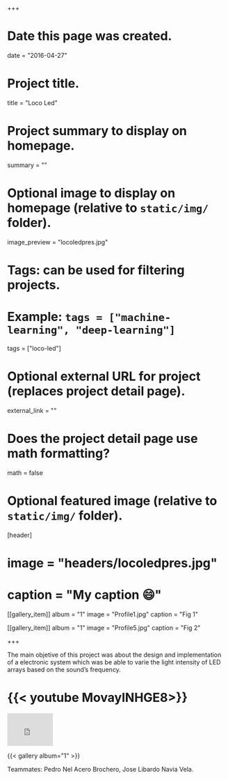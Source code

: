 +++
# Date this page was created.
date = "2016-04-27"

# Project title.
title = "Loco Led"

# Project summary to display on homepage.
summary = ""

# Optional image to display on homepage (relative to `static/img/` folder).
image_preview = "locoledpres.jpg"

# Tags: can be used for filtering projects.
# Example: `tags = ["machine-learning", "deep-learning"]`
tags = ["loco-led"]

# Optional external URL for project (replaces project detail page).
external_link = ""

# Does the project detail page use math formatting?
math = false

# Optional featured image (relative to `static/img/` folder).
[header]
# image = "headers/locoledpres.jpg"
# caption = "My caption :smile:"

[[gallery_item]]
album = "1"
image = "Profile1.jpg"
caption = "Fig 1"
    
[[gallery_item]]
album = "1"
image = "Profile5.jpg"
caption = "Fig 2"

+++

The main objetive of this project was about the design and implementation of a electronic system which was be able to varie the light intensity of LED arrays based on the sound’s frequency.

# {{< youtube MovaylNHGE8>}}
<iframe width="105" height="75" src="https://www.youtube.com/watch?v=MovaylNHGE8" frameborder="0" allowfullscreen></iframe>

{{< gallery album="1" >}}


Teammates: Pedro Nel Acero Brochero, Jose Libardo Navia Vela.
